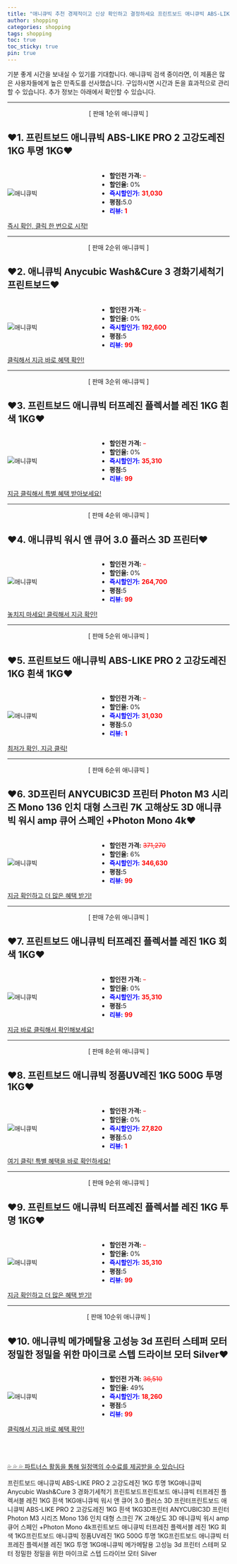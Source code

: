 ```yaml
---
title: "애니큐빅 추천 경제적이고 신상 확인하고 결정하세요 프린트보드 애니큐빅 ABS-LIKE PRO 2"
author: shopping
categories: shopping
tags: shopping
toc: true
toc_sticky: true
pin: true
---
```

기분 좋게 시간을 보내실 수 있기를 기대합니다. 애니큐빅 검색 중이라면, 이 제품은 많은 사용자들에게 높은 만족도를 선사했습니다. 구입하시면 시간과 돈을 효과적으로 관리할 수 있습니다. 추가 정보는 아래에서 확인할 수 있습니다.

---
<p class="toplist" style="margin: 0 auto; display: block; width: fit-content;">[ 판매 1순위 애니큐빅 ]</p>

<h2><strong>❤️1. 프린트보드 애니큐빅 ABS-LIKE PRO 2 고강도레진 1KG 투명 1KG❤️</strong></h2>

<div style="display: flex; align-items: center;">
    <div style="flex: 0.4;">
        <img src="https://thumbnail9.coupangcdn.com/thumbnails/remote/230x230ex/image/vendor_inventory/27e6/25e76977d0c17e155ae864ed091cf34ad44548f98ab9c4cefb7b11b44439.jpeg" alt="애니큐빅" style="max-width: 100%;">
    </div>
    <div style="flex: 0.6; margin-left: 10px;">
        <ul>
            <li><strong>할인전 가격:</strong> <del style="color: red;">-</del></li>
            <li><strong>할인율:</strong> 0%</li>
            <li><span style='color:blue'><strong>즉시할인가:</strong></span> <span style='color:red'><strong>31,030</strong></span></li>
            <li><strong>평점:</strong>5.0</li>
            <li><span style='color:blue'><strong>리뷰:</strong></span> <span style='color:red'><strong>1</strong></span></li>
        </ul>
    </div>
</div>
<div class="center">
    <a href="https://William4Davisa.github.io?lptag=AF9450613&subid=githubio&pageKey=7837712162&traceid=V0-153&itemId=21328159423&vendorItemId=88386792644" class="myButton">
        즉시 확인, 클릭 한 번으로 시작!
    </a>
</div>


---
<p class="toplist" style="margin: 0 auto; display: block; width: fit-content;">[ 판매 2순위 애니큐빅 ]</p>

<h2><strong>❤️2. 애니큐빅 Anycubic Wash&Cure 3 경화기세척기 프린트보드❤️</strong></h2>

<div style="display: flex; align-items: center;">
    <div style="flex: 0.4;">
        <img src="https://thumbnail8.coupangcdn.com/thumbnails/remote/230x230ex/image/vendor_inventory/1184/983634ba05f4462792e2e34119c1f25e0d23ecf2e610694e50a6dd0a7ae9.jpeg" alt="애니큐빅" style="max-width: 100%;">
    </div>
    <div style="flex: 0.6; margin-left: 10px;">
        <ul>
            <li><strong>할인전 가격:</strong> <del style="color: red;">-</del></li>
            <li><strong>할인율:</strong> 0%</li>
            <li><span style='color:blue'><strong>즉시할인가:</strong></span> <span style='color:red'><strong>192,600</strong></span></li>
            <li><strong>평점:</strong>5</li>
            <li><span style='color:blue'><strong>리뷰:</strong></span> <span style='color:red'><strong>99</strong></span></li>
        </ul>
    </div>
</div>
<div class="center">
    <a href="https://William4Davisa.github.io?lptag=AF9450613&subid=githubio&pageKey=7837712422&traceid=V0-153&itemId=21328160236&vendorItemId=88386793610" class="myButton">
        클릭해서 지금 바로 혜택 확인!
    </a>
</div>


---
<p class="toplist" style="margin: 0 auto; display: block; width: fit-content;">[ 판매 3순위 애니큐빅 ]</p>

<h2><strong>❤️3. 프린트보드 애니큐빅 터프레진 플렉서블 레진 1KG 흰색 1KG❤️</strong></h2>

<div style="display: flex; align-items: center;">
    <div style="flex: 0.4;">
        <img src="https://thumbnail9.coupangcdn.com/thumbnails/remote/230x230ex/image/vendor_inventory/040a/ef967423c49fb9cd7644cf3ce3551b69fe2a6b27a9c567c451800b45e5eb.jpeg" alt="애니큐빅" style="max-width: 100%;">
    </div>
    <div style="flex: 0.6; margin-left: 10px;">
        <ul>
            <li><strong>할인전 가격:</strong> <del style="color: red;">-</del></li>
            <li><strong>할인율:</strong> 0%</li>
            <li><span style='color:blue'><strong>즉시할인가:</strong></span> <span style='color:red'><strong>35,310</strong></span></li>
            <li><strong>평점:</strong>5</li>
            <li><span style='color:blue'><strong>리뷰:</strong></span> <span style='color:red'><strong>99</strong></span></li>
        </ul>
    </div>
</div>
<div class="center">
    <a href="https://William4Davisa.github.io?lptag=AF9450613&subid=githubio&pageKey=7837711551&traceid=V0-153&itemId=21328157302&vendorItemId=88386790575" class="myButton">
        지금 클릭해서 특별 혜택 받아보세요!
    </a>
</div>


---
<p class="toplist" style="margin: 0 auto; display: block; width: fit-content;">[ 판매 4순위 애니큐빅 ]</p>

<h2><strong>❤️4. 애니큐빅 워시 앤 큐어 3.0 플러스 3D 프린터❤️</strong></h2>

<div style="display: flex; align-items: center;">
    <div style="flex: 0.4;">
        <img src="https://thumbnail10.coupangcdn.com/thumbnails/remote/230x230ex/image/vendor_inventory/24b4/e57ad553a59d8ce51e0a39031cd87222f5b930df0438c6a73984b79e7a70.jpg" alt="애니큐빅" style="max-width: 100%;">
    </div>
    <div style="flex: 0.6; margin-left: 10px;">
        <ul>
            <li><strong>할인전 가격:</strong> <del style="color: red;">-</del></li>
            <li><strong>할인율:</strong> 0%</li>
            <li><span style='color:blue'><strong>즉시할인가:</strong></span> <span style='color:red'><strong>264,700</strong></span></li>
            <li><strong>평점:</strong>5</li>
            <li><span style='color:blue'><strong>리뷰:</strong></span> <span style='color:red'><strong>99</strong></span></li>
        </ul>
    </div>
</div>
<div class="center">
    <a href="https://William4Davisa.github.io?lptag=AF9450613&subid=githubio&pageKey=7901733239&traceid=V0-153&itemId=21657120012&vendorItemId=88707763443" class="myButton">
        놓치지 마세요! 클릭해서 지금 확인!
    </a>
</div>


---
<p class="toplist" style="margin: 0 auto; display: block; width: fit-content;">[ 판매 5순위 애니큐빅 ]</p>

<h2><strong>❤️5. 프린트보드 애니큐빅 ABS-LIKE PRO 2 고강도레진 1KG 흰색 1KG❤️</strong></h2>

<div style="display: flex; align-items: center;">
    <div style="flex: 0.4;">
        <img src="https://thumbnail9.coupangcdn.com/thumbnails/remote/230x230ex/image/vendor_inventory/27e6/25e76977d0c17e155ae864ed091cf34ad44548f98ab9c4cefb7b11b44439.jpeg" alt="애니큐빅" style="max-width: 100%;">
    </div>
    <div style="flex: 0.6; margin-left: 10px;">
        <ul>
            <li><strong>할인전 가격:</strong> <del style="color: red;">-</del></li>
            <li><strong>할인율:</strong> 0%</li>
            <li><span style='color:blue'><strong>즉시할인가:</strong></span> <span style='color:red'><strong>31,030</strong></span></li>
            <li><strong>평점:</strong>5.0</li>
            <li><span style='color:blue'><strong>리뷰:</strong></span> <span style='color:red'><strong>1</strong></span></li>
        </ul>
    </div>
</div>
<div class="center">
    <a href="https://William4Davisa.github.io?lptag=AF9450613&subid=githubio&pageKey=7837712162&traceid=V0-153&itemId=21328159417&vendorItemId=88386792625" class="myButton">
        최저가 확인, 지금 클릭!
    </a>
</div>


---
<p class="toplist" style="margin: 0 auto; display: block; width: fit-content;">[ 판매 6순위 애니큐빅 ]</p>

<h2><strong>❤️6. 3D프린터 ANYCUBIC3D 프린터 Photon M3 시리즈 Mono 136 인치 대형 스크린 7K 고해상도 3D 애니큐빅 워시 amp 큐어 스페인 +Photon Mono 4k❤️</strong></h2>

<div style="display: flex; align-items: center;">
    <div style="flex: 0.4;">
        <img src="https://thumbnail10.coupangcdn.com/thumbnails/remote/230x230ex/image/vendor_inventory/f6af/fcee5d6106f4188ae876c284352a8c976a22ed949806716c4d79b8521ad0.jpg" alt="애니큐빅" style="max-width: 100%;">
    </div>
    <div style="flex: 0.6; margin-left: 10px;">
        <ul>
            <li><strong>할인전 가격:</strong> <del style="color: red;">371,270</del></li>
            <li><strong>할인율:</strong> 6%</li>
            <li><span style='color:blue'><strong>즉시할인가:</strong></span> <span style='color:red'><strong>346,630</strong></span></li>
            <li><strong>평점:</strong>5</li>
            <li><span style='color:blue'><strong>리뷰:</strong></span> <span style='color:red'><strong>99</strong></span></li>
        </ul>
    </div>
</div>
<div class="center">
    <a href="https://William4Davisa.github.io?lptag=AF9450613&subid=githubio&pageKey=7265280168&traceid=V0-153&itemId=18515520825&vendorItemId=85654306893" class="myButton">
        지금 확인하고 더 많은 혜택 받기!
    </a>
</div>


---
<p class="toplist" style="margin: 0 auto; display: block; width: fit-content;">[ 판매 7순위 애니큐빅 ]</p>

<h2><strong>❤️7. 프린트보드 애니큐빅 터프레진 플렉서블 레진 1KG 회색 1KG❤️</strong></h2>

<div style="display: flex; align-items: center;">
    <div style="flex: 0.4;">
        <img src="https://thumbnail9.coupangcdn.com/thumbnails/remote/230x230ex/image/vendor_inventory/040a/ef967423c49fb9cd7644cf3ce3551b69fe2a6b27a9c567c451800b45e5eb.jpeg" alt="애니큐빅" style="max-width: 100%;">
    </div>
    <div style="flex: 0.6; margin-left: 10px;">
        <ul>
            <li><strong>할인전 가격:</strong> <del style="color: red;">-</del></li>
            <li><strong>할인율:</strong> 0%</li>
            <li><span style='color:blue'><strong>즉시할인가:</strong></span> <span style='color:red'><strong>35,310</strong></span></li>
            <li><strong>평점:</strong>5</li>
            <li><span style='color:blue'><strong>리뷰:</strong></span> <span style='color:red'><strong>99</strong></span></li>
        </ul>
    </div>
</div>
<div class="center">
    <a href="https://William4Davisa.github.io?lptag=AF9450613&subid=githubio&pageKey=7837711551&traceid=V0-153&itemId=21328157303&vendorItemId=88386790581" class="myButton">
        지금 바로 클릭해서 확인해보세요!
    </a>
</div>


---
<p class="toplist" style="margin: 0 auto; display: block; width: fit-content;">[ 판매 8순위 애니큐빅 ]</p>

<h2><strong>❤️8. 프린트보드 애니큐빅 정품UV레진 1KG 500G 투명 1KG❤️</strong></h2>

<div style="display: flex; align-items: center;">
    <div style="flex: 0.4;">
        <img src="https://thumbnail8.coupangcdn.com/thumbnails/remote/230x230ex/image/vendor_inventory/fcb8/beca417763e3d25384d53207c8b62238b2ebfdc97c36560fec5f8c84fc54.jpeg" alt="애니큐빅" style="max-width: 100%;">
    </div>
    <div style="flex: 0.6; margin-left: 10px;">
        <ul>
            <li><strong>할인전 가격:</strong> <del style="color: red;">-</del></li>
            <li><strong>할인율:</strong> 0%</li>
            <li><span style='color:blue'><strong>즉시할인가:</strong></span> <span style='color:red'><strong>27,820</strong></span></li>
            <li><strong>평점:</strong>5.0</li>
            <li><span style='color:blue'><strong>리뷰:</strong></span> <span style='color:red'><strong>1</strong></span></li>
        </ul>
    </div>
</div>
<div class="center">
    <a href="https://William4Davisa.github.io?lptag=AF9450613&subid=githubio&pageKey=7837708994&traceid=V0-153&itemId=21328147312&vendorItemId=88386780911" class="myButton">
        여기 클릭! 특별 혜택을 바로 확인하세요!
    </a>
</div>


---
<p class="toplist" style="margin: 0 auto; display: block; width: fit-content;">[ 판매 9순위 애니큐빅 ]</p>

<h2><strong>❤️9. 프린트보드 애니큐빅 터프레진 플렉서블 레진 1KG 투명 1KG❤️</strong></h2>

<div style="display: flex; align-items: center;">
    <div style="flex: 0.4;">
        <img src="https://thumbnail9.coupangcdn.com/thumbnails/remote/230x230ex/image/vendor_inventory/040a/ef967423c49fb9cd7644cf3ce3551b69fe2a6b27a9c567c451800b45e5eb.jpeg" alt="애니큐빅" style="max-width: 100%;">
    </div>
    <div style="flex: 0.6; margin-left: 10px;">
        <ul>
            <li><strong>할인전 가격:</strong> <del style="color: red;">-</del></li>
            <li><strong>할인율:</strong> 0%</li>
            <li><span style='color:blue'><strong>즉시할인가:</strong></span> <span style='color:red'><strong>35,310</strong></span></li>
            <li><strong>평점:</strong>5</li>
            <li><span style='color:blue'><strong>리뷰:</strong></span> <span style='color:red'><strong>99</strong></span></li>
        </ul>
    </div>
</div>
<div class="center">
    <a href="https://William4Davisa.github.io?lptag=AF9450613&subid=githubio&pageKey=7837711551&traceid=V0-153&itemId=21328157305&vendorItemId=88386790594" class="myButton">
        지금 확인하고 더 많은 혜택 받기!
    </a>
</div>


---
<p class="toplist" style="margin: 0 auto; display: block; width: fit-content;">[ 판매 10순위 애니큐빅 ]</p>

<h2><strong>❤️10. 애니큐빅 메가메탈용 고성능 3d 프린터 스테퍼 모터 정밀한 정밀을 위한 마이크로 스텝 드라이브 모터 Silver❤️</strong></h2>

<div style="display: flex; align-items: center;">
    <div style="flex: 0.4;">
        <img src="https://thumbnail6.coupangcdn.com/thumbnails/remote/230x230ex/image/vendor_inventory/16c4/ced405f3022134b86b0fb4ad4a1f957439b9eb4eb2f400ad204c2171ba6b.jpg" alt="애니큐빅" style="max-width: 100%;">
    </div>
    <div style="flex: 0.6; margin-left: 10px;">
        <ul>
            <li><strong>할인전 가격:</strong> <del style="color: red;">36,510</del></li>
            <li><strong>할인율:</strong> 49%</li>
            <li><span style='color:blue'><strong>즉시할인가:</strong></span> <span style='color:red'><strong>18,260</strong></span></li>
            <li><strong>평점:</strong>5</li>
            <li><span style='color:blue'><strong>리뷰:</strong></span> <span style='color:red'><strong>99</strong></span></li>
        </ul>
    </div>
</div>
<div class="center">
    <a href="https://William4Davisa.github.io?lptag=AF9450613&subid=githubio&pageKey=8142725942&traceid=V0-153&itemId=23141321364&vendorItemId=90174206703" class="myButton">
        클릭해서 지금 바로 혜택 확인!
    </a>
</div>

<br><br><br>[💦 💦 💦 파트너스 활동을 통해 일정액의 수수료를 제공받을 수 있습니다](https://link.coupang.com/a/bcpT2c)<br><br>프린트보드 애니큐빅 ABS-LIKE PRO 2 고강도레진 1KG 투명 1KG애니큐빅 Anycubic Wash&Cure 3 경화기세척기 프린트보드프린트보드 애니큐빅 터프레진 플렉서블 레진 1KG 흰색 1KG애니큐빅 워시 앤 큐어 3.0 플러스 3D 프린터프린트보드 애니큐빅 ABS-LIKE PRO 2 고강도레진 1KG 흰색 1KG3D프린터 ANYCUBIC3D 프린터 Photon M3 시리즈 Mono 136 인치 대형 스크린 7K 고해상도 3D 애니큐빅 워시 amp 큐어 스페인 +Photon Mono 4k프린트보드 애니큐빅 터프레진 플렉서블 레진 1KG 회색 1KG프린트보드 애니큐빅 정품UV레진 1KG 500G 투명 1KG프린트보드 애니큐빅 터프레진 플렉서블 레진 1KG 투명 1KG애니큐빅 메가메탈용 고성능 3d 프린터 스테퍼 모터 정밀한 정밀을 위한 마이크로 스텝 드라이브 모터 Silver
